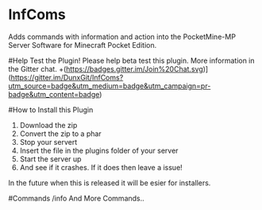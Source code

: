 # InfComs
Adds commands with information and action into the PocketMine-MP Server Software for Minecraft Pocket Edition.

#Help Test the Plugin!
Please help beta test this plugin. More information in the Gitter chat.
+(https://badges.gitter.im/Join%20Chat.svg)](https://gitter.im/DunxGit/InfComs?utm_source=badge&utm_medium=badge&utm_campaign=pr-badge&utm_content=badge)

#How to Install this Plugin
1. Download the zip
2. Convert the zip to a phar
3. Stop your servert
4. Insert the file in the plugins folder of your server
5. Start the server up
6. And see if it crashes. If it does then leave a issue!

In the future when this is released it will be esier for installers.

#Commands
/info
And More Commands..
